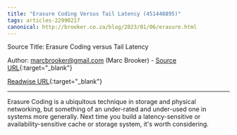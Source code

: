 ```yaml
---
title: "Erasure Coding Versus Tail Latency (451448895)"
tags: articles-22990217
canonical: http://brooker.co.za/blog/2023/01/06/erasure.html
---
```


Source Title: Erasure Coding versus Tail Latency

Author: marcbrooker@gmail.com (Marc Brooker) - [Source URL](http://brooker.co.za/blog/2023/01/06/erasure.html){:target="_blank"}

[Readwise URL](https://readwise.io/open/451448895){:target="_blank"}

---

Erasure Coding is a ubiquitous technique in storage and physical networking, but something of an under-rated and under-used one in systems more generally. Next time you build a latency-sensitive or availability-sensitive cache or storage system, it's worth considering.
